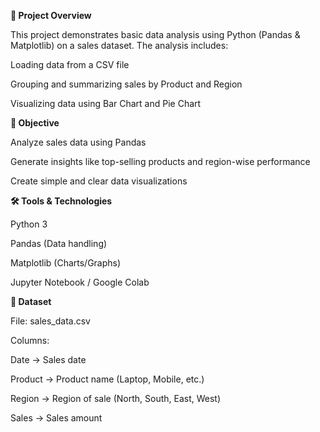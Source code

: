 **📌 Project Overview**

This project demonstrates basic data analysis using Python (Pandas & Matplotlib) on a sales dataset.
The analysis includes:

Loading data from a CSV file

Grouping and summarizing sales by Product and Region

Visualizing data using Bar Chart and Pie Chart

**🎯 Objective**

Analyze sales data using Pandas

Generate insights like top-selling products and region-wise performance

Create simple and clear data visualizations

**🛠 Tools & Technologies**

Python 3

Pandas (Data handling)

Matplotlib (Charts/Graphs)

Jupyter Notebook / Google Colab

**📂 Dataset**

File: sales_data.csv

Columns:

Date → Sales date

Product → Product name (Laptop, Mobile, etc.)

Region → Region of sale (North, South, East, West)

Sales → Sales amount
